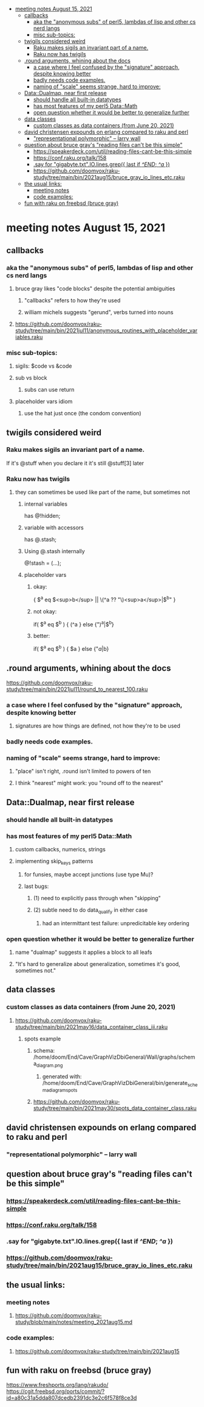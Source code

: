 - [meeting notes August 15, 2021](#org2056f04)
  - [callbacks](#orgd6a377f)
    - [aka the "anonymous subs" of perl5, lambdas of lisp and other cs nerd langs](#org7eee324)
    - [misc sub-topics:](#org92d962d)
  - [twigils considered weird](#org3cf8a53)
    - [Raku makes sigils an invariant part of a name.](#orge33551e)
    - [Raku now has twigils](#org6b0dffb)
  - [.round arguments, whining about the docs](#org65b4e7b)
    - [a case where I feel confused by the "signature" approach, despite knowing better](#orgbc5112a)
    - [badly needs code examples.](#orgf789086)
    - [naming of "scale" seems strange, hard to improve:](#org438d8fd)
  - [Data::Dualmap, near first release](#org52f4738)
    - [should handle all built-in datatypes](#orga402ec7)
    - [has most features of my perl5 Data::Math](#org417657c)
    - [open question whether it would be better to generalize further](#orgf169109)
  - [data classes](#orgf83f86e)
    - [custom classes as data containers (from June 20, 2021)](#org11e355e)
  - [david christensen expounds on erlang compared to raku and perl](#org537a55a)
    - ["representational polymorphic" &#x2013; larry wall](#orgd97d4b0)
  - [question about bruce gray's "reading files can't be this simple"](#org92edb63)
    - [<https://speakerdeck.com/util/reading-files-cant-be-this-simple>](#org1171743)
    - [<https://conf.raku.org/talk/158>](#orge37ca63)
    - [.say for "gigabyte.txt".IO.lines.grep({ last if *^END*; *^a* })](#orgb52a1af)
    - [<https://github.com/doomvox/raku-study/tree/main/bin/2021aug15/bruce_gray_io_lines_etc.raku>](#orgd4c2e39)
  - [the usual links:](#org43b7b27)
    - [meeting notes](#org24da3af)
    - [code examples:](#org08ca562)
  - [fun with raku on freebsd (bruce gray)](#orgb2037ed)


<a id="org2056f04"></a>

# meeting notes August 15, 2021


<a id="orgd6a377f"></a>

## callbacks


<a id="org7eee324"></a>

### aka the "anonymous subs" of perl5, lambdas of lisp and other cs nerd langs

1.  bruce gray likes "code blocks" despite the potential ambiguities

    1.  "callbacks" refers to how they're used
    
    2.  william michels suggests "gerund", verbs turned into nouns

2.  <https://github.com/doomvox/raku-study/tree/main/bin/2021jul11/anonymous_routines_with_placeholder_variables.raku>


<a id="org92d962d"></a>

### misc sub-topics:

1.  sigils: $code vs &code

2.  sub vs block

    1.  subs can use return

3.  placeholder vars idiom

    1.  use the hat just once (the condom convention)


<a id="org3cf8a53"></a>

## twigils considered weird


<a id="orge33551e"></a>

### Raku makes sigils an invariant part of a name.

If it's @stuff when you declare it it's still @stuff[3] later


<a id="org6b0dffb"></a>

### Raku now has twigils

1.  they can sometimes be used like part of the name, but sometimes not

    1.  internal variables
    
        has @!hidden;
    
    2.  variable with accessors
    
        has @.stash;
    
    3.  Using @.stash internally
    
        @!stash = (&#x2026;);
    
    4.  placeholder vars
    
        1.  okay:
        
            { $<sup>a</sup> eq $<sup>b</sup> || \(^a ?? "\)<sup>a</sup>|$<sup>b</sup>" }
        
        2.  not okay:
        
            if( $<sup>a</sup> eq $<sup>b</sup> ) { \(^a } else {"\)<sup>a</sup>|$<sup>b</sup>}
        
        3.  better:
        
            if( $<sup>a</sup> eq $<sup>b</sup> ) { $a } else {"$a|$b}


<a id="org65b4e7b"></a>

## .round arguments, whining about the docs

<https://github.com/doomvox/raku-study/tree/main/bin/2021jul11/round_to_nearest_100.raku>


<a id="orgbc5112a"></a>

### a case where I feel confused by the "signature" approach, despite knowing better

1.  signatures are how things are defined, not how they're to be used


<a id="orgf789086"></a>

### badly needs code examples.


<a id="org438d8fd"></a>

### naming of "scale" seems strange, hard to improve:

1.  "place" isn't right, .round isn't limited to powers of ten

2.  I think "nearest" might work:  you "round off to the nearest"


<a id="org52f4738"></a>

## Data::Dualmap, near first release


<a id="orga402ec7"></a>

### should handle all built-in datatypes


<a id="org417657c"></a>

### has most features of my perl5 Data::Math

1.  custom callbacks, numerics, strings

2.  implementing skip<sub>keys</sub> patterns

    1.  for funsies, maybe accept junctions (use type Mu)?
    
    2.  last bugs:
    
        1.  (1) need to explicitly pass through when "skipping"
        
        2.  (2) subtle need to do data<sub>qualify</sub> in either case
        
            1.  had an intermittant test failure: unpredicitable key ordering


<a id="orgf169109"></a>

### open question whether it would be better to generalize further

1.  name "dualmap" suggests it applies a block to all leafs

2.  "It's hard to generalize about generalization, sometimes it's good, sometimes not."


<a id="orgf83f86e"></a>

## data classes


<a id="org11e355e"></a>

### custom classes as data containers (from June 20, 2021)

1.  <https://github.com/doomvox/raku-study/tree/main/bin/2021may16/data_container_class_iii.raku>

    1.  spots example
    
        1.  schema: /home/doom/End/Cave/GraphVizDbiGeneral/Wall/graphs/schema<sub>diagram.png</sub>
        
            1.  generated with: /home/doom/End/Cave/GraphVizDbiGeneral/bin/generate<sub>schema</sub><sub>diagram</sub><sub>spots</sub>
        
        2.  <https://github.com/doomvox/raku-study/tree/main/bin/2021may30/spots_data_container_class.raku>


<a id="org537a55a"></a>

## david christensen expounds on erlang compared to raku and perl


<a id="orgd97d4b0"></a>

### "representational polymorphic" &#x2013; larry wall


<a id="org92edb63"></a>

## question about bruce gray's "reading files can't be this simple"


<a id="org1171743"></a>

### <https://speakerdeck.com/util/reading-files-cant-be-this-simple>


<a id="orge37ca63"></a>

### <https://conf.raku.org/talk/158>


<a id="orgb52a1af"></a>

### .say for "gigabyte.txt".IO.lines.grep({ last if *^END*; *^a* })


<a id="orgd4c2e39"></a>

### <https://github.com/doomvox/raku-study/tree/main/bin/2021aug15/bruce_gray_io_lines_etc.raku>


<a id="org43b7b27"></a>

## the usual links:


<a id="org24da3af"></a>

### meeting notes

1.  <https://github.com/doomvox/raku-study/blob/main/notes/meeting_2021aug15.md>


<a id="org08ca562"></a>

### code examples:

1.  <https://github.com/doomvox/raku-study/tree/main/bin/2021aug15>


<a id="orgb2037ed"></a>

## fun with raku on freebsd (bruce gray)

<https://www.freshports.org/lang/rakudo/> <https://cgit.freebsd.org/ports/commit/?id=a80c31a5dda807dcedb2391dc3e2c6f578f8ce3d>

